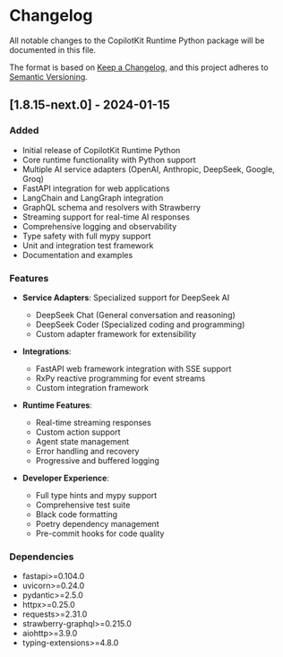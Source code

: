 # Changelog

All notable changes to the CopilotKit Runtime Python package will be documented in this file.

The format is based on [Keep a Changelog](https://keepachangelog.com/en/1.0.0/),
and this project adheres to [Semantic Versioning](https://semver.org/spec/v2.0.0.html).

## [1.8.15-next.0] - 2024-01-15

### Added
- Initial release of CopilotKit Runtime Python
- Core runtime functionality with Python support
- Multiple AI service adapters (OpenAI, Anthropic, DeepSeek, Google, Groq)
- FastAPI integration for web applications
- LangChain and LangGraph integration
- GraphQL schema and resolvers with Strawberry
- Streaming support for real-time AI responses
- Comprehensive logging and observability
- Type safety with full mypy support
- Unit and integration test framework
- Documentation and examples

### Features
- **Service Adapters**: Specialized support for DeepSeek AI
  - DeepSeek Chat (General conversation and reasoning)
  - DeepSeek Coder (Specialized coding and programming)
  - Custom adapter framework for extensibility
  
- **Integrations**: 
  - FastAPI web framework integration with SSE support
  - RxPy reactive programming for event streams
  - Custom integration framework
  
- **Runtime Features**:
  - Real-time streaming responses
  - Custom action support
  - Agent state management
  - Error handling and recovery
  - Progressive and buffered logging
  
- **Developer Experience**:
  - Full type hints and mypy support
  - Comprehensive test suite
  - Black code formatting
  - Poetry dependency management
  - Pre-commit hooks for code quality

### Dependencies
- fastapi>=0.104.0
- uvicorn>=0.24.0
- pydantic>=2.5.0
- httpx>=0.25.0
- requests>=2.31.0
- strawberry-graphql>=0.215.0
- aiohttp>=3.9.0
- typing-extensions>=4.8.0